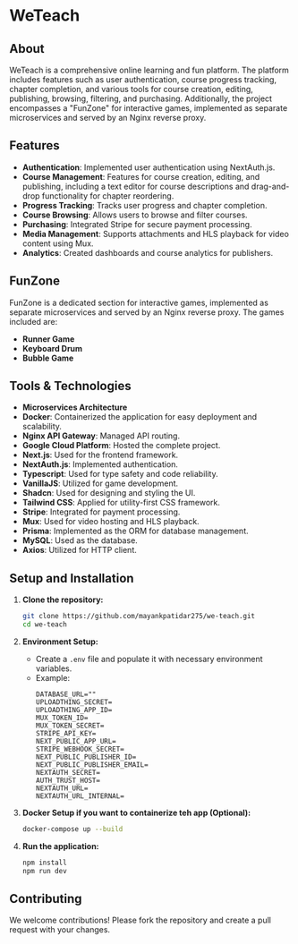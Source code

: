 # WeTeach

## About

WeTeach is a comprehensive online learning and fun platform. The platform includes features such as user authentication, course progress tracking, chapter completion, and various tools for course creation, editing, publishing, browsing, filtering, and purchasing. Additionally, the project encompasses a "FunZone" for interactive games, implemented as separate microservices and served by an Nginx reverse proxy.

## Features

- **Authentication**: Implemented user authentication using NextAuth.js.
- **Course Management**: Features for course creation, editing, and publishing, including a text editor for course descriptions and drag-and-drop functionality for chapter reordering.
- **Progress Tracking**: Tracks user progress and chapter completion.
- **Course Browsing**: Allows users to browse and filter courses.
- **Purchasing**: Integrated Stripe for secure payment processing.
- **Media Management**: Supports attachments and HLS playback for video content using Mux.
- **Analytics**: Created dashboards and course analytics for publishers.

## FunZone

FunZone is a dedicated section for interactive games, implemented as separate microservices and served by an Nginx reverse proxy. The games included are:

- **Runner Game**
- **Keyboard Drum**
- **Bubble Game**

## Tools & Technologies

- **Microservices Architecture**
- **Docker**: Containerized the application for easy deployment and scalability.
- **Nginx API Gateway**: Managed API routing.
- **Google Cloud Platform**: Hosted the complete project.
- **Next.js**: Used for the frontend framework.
- **NextAuth.js**: Implemented authentication.
- **Typescript**: Used for type safety and code reliability.
- **VanillaJS**: Utilized for game development.
- **Shadcn**: Used for designing and styling the UI.
- **Tailwind CSS**: Applied for utility-first CSS framework.
- **Stripe**: Integrated for payment processing.
- **Mux**: Used for video hosting and HLS playback.
- **Prisma**: Implemented as the ORM for database management.
- **MySQL**: Used as the database.
- **Axios**: Utilized for HTTP client.

## Setup and Installation

1. **Clone the repository:**

   ```bash
   git clone https://github.com/mayankpatidar275/we-teach.git
   cd we-teach
   ```

2. **Environment Setup:**

   - Create a `.env` file and populate it with necessary environment variables.
   - Example:
     ```env
     DATABASE_URL=""
     UPLOADTHING_SECRET=
     UPLOADTHING_APP_ID=
     MUX_TOKEN_ID=
     MUX_TOKEN_SECRET=
     STRIPE_API_KEY=
     NEXT_PUBLIC_APP_URL=
     STRIPE_WEBHOOK_SECRET=
     NEXT_PUBLIC_PUBLISHER_ID=
     NEXT_PUBLIC_PUBLISHER_EMAIL=
     NEXTAUTH_SECRET=
     AUTH_TRUST_HOST=
     NEXTAUTH_URL=
     NEXTAUTH_URL_INTERNAL=
     ```

3. **Docker Setup if you want to containerize teh app (Optional):**

   ```bash
   docker-compose up --build
   ```

4. **Run the application:**
   ```bash
   npm install
   npm run dev
   ```

## Contributing

We welcome contributions! Please fork the repository and create a pull request with your changes.
